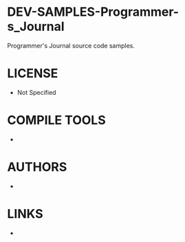 # DEV-SAMPLES-Programmer-s_Journal
Programmer's Journal source code samples. 

LICENSE
===============
* Not Specified

COMPILE TOOLS
===============
* 
 
AUTHORS
===============
* 

LINKS
===============
* 
